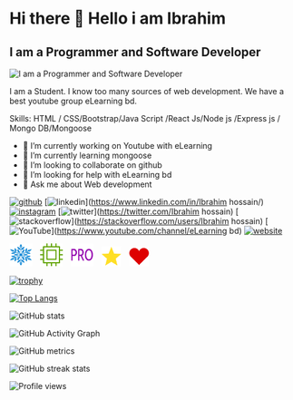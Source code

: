 
# Hi there 👋 Hello i am Ibrahim
## I am a Programmer and Software Developer
![I am a Programmer and Software Developer](https://media-exp1.licdn.com/dms/image/C5616AQHKGovBjVt01Q/profile-displaybackgroundimage-shrink_200_800/0/1592484968975?e=1640822400&v=beta&t=IrPO7d6XcECHqrgm4Hvb0yIOU7-GdWO63ErdKGKZk1I)

I am a Student. I know too many sources of web development. We have a best youtube group eLearning bd.

Skills:  HTML / CSS/Bootstrap/Java Script /React Js/Node js /Express js / Mongo DB/Mongoose

- 🔭 I’m currently working on Youtube with eLearning 
- 🌱 I’m currently learning mongoose 
- 👯 I’m looking to collaborate on github 
- 🤔 I’m looking for help with  eLearning bd 
- 💬 Ask me about Web development 


[<img src='https://cdn.jsdelivr.net/npm/simple-icons@3.0.1/icons/github.svg' alt='github' height='40'>](https://github.com/Ibrahim390)  [<img src='https://cdn.jsdelivr.net/npm/simple-icons@3.0.1/icons/linkedin.svg' alt='linkedin' height='40'>](https://www.linkedin.com/in/Ibrahim hossain/)  [<img src='https://cdn.jsdelivr.net/npm/simple-icons@3.0.1/icons/instagram.svg' alt='instagram' height='40'>](https://www.instagram.com/hossain1858/)  [<img src='https://cdn.jsdelivr.net/npm/simple-icons@3.0.1/icons/twitter.svg' alt='twitter' height='40'>](https://twitter.com/Ibrahim hossain)  [<img src='https://cdn.jsdelivr.net/npm/simple-icons@3.0.1/icons/stackoverflow.svg' alt='stackoverflow' height='40'>](https://stackoverflow.com/users/Ibrahim hossain)  [<img src='https://cdn.jsdelivr.net/npm/simple-icons@3.0.1/icons/youtube.svg' alt='YouTube' height='40'>](https://www.youtube.com/channel/eLearning bd)  [<img src='https://cdn.jsdelivr.net/npm/simple-icons@3.0.1/icons/icloud.svg' alt='website' height='40'>](https://l.facebook.com/l.php?u=http%3A%2F%2Fegraphicbd.com%2F%3Ffbclid%3DIwAR2ZaG7Sa-SEzRI3FQdW2nYQ3fVXpd4rQ21zjRJRYXr4JUhbAjqR5iooqUI&h=AT2sp6UgsgSOMfJI-lhKNVy_i9ihhfHO2BgXQcc_69L84ZqQyfQC0A-bd-9L_ruoKYs0Zo_No1QbVZYRi4CNRh9T7PJeLqg9V3xCkPALzIqGqpAKaqKvMPjP6kum7Q6vLMhC4A)  

<a href='https://archiveprogram.github.com/'><img src='https://raw.githubusercontent.com/acervenky/animated-github-badges/master/assets/acbadge.gif' width='40' height='40'></a> <a href='https://docs.github.com/en/developers'><img src='https://raw.githubusercontent.com/acervenky/animated-github-badges/master/assets/devbadge.gif' width='40' height='40'></a> <a href='https://github.com/pricing'><img src='https://raw.githubusercontent.com/acervenky/animated-github-badges/master/assets/pro.gif' width='40' height='40'></a> <a href='https://stars.github.com/'><img src='https://raw.githubusercontent.com/acervenky/animated-github-badges/master/assets/starbadge.gif' width='35' height='35'></a> <a href='https://docs.github.com/en/github/supporting-the-open-source-community-with-github-sponsors'><img src='https://raw.githubusercontent.com/acervenky/animated-github-badges/master/assets/sponsorbadge.gif' width='35' height='35'></a> 

[![trophy](https://github-profile-trophy.vercel.app/?username=Ibrahim390)](https://github.com/ryo-ma/github-profile-trophy)

[![Top Langs](https://github-readme-stats.vercel.app/api/top-langs/?username=Ibrahim390)](https://github.com/anuraghazra/github-readme-stats)

![GitHub stats](https://github-readme-stats.vercel.app/api?username=Ibrahim390&show_icons=true&count_private=true)  

![GitHub Activity Graph](https://activity-graph.herokuapp.com/graph?username=Ibrahim390)  

![GitHub metrics](https://metrics.lecoq.io/Ibrahim390)  

![GitHub streak stats](https://github-readme-streak-stats.herokuapp.com/?user=Ibrahim390)  

![Profile views](https://gpvc.arturio.dev/Ibrahim390)  





